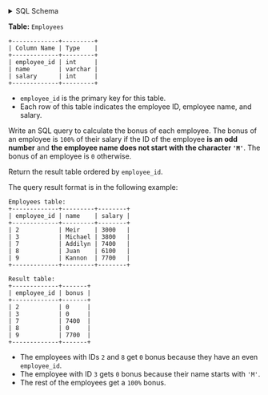 <details>
<summary> SQL Schema</summary>

```sql
DROP TABLE IF EXISTS Employees;

CREATE TABLE IF NOT EXISTS
  Employees (employee_id int, name varchar(30), salary int);

INSERT INTO
  Employees 
VALUES
  ('2', 'Meir', '3000'),
  ('3', 'Michael', '3800'),
  ('7', 'Addilyn', '7400'),
  ('8', 'Juan', '6100'),
  ('9', 'Kannon', '7700');
```

</details>

**Table:** `Employees`

```
+-------------+---------+
| Column Name | Type    |
+-------------+---------+
| employee_id | int     |
| name        | varchar |
| salary      | int     |
+-------------+---------+
```

- `employee_id` is the primary key for this table.
- Each row of this table indicates the employee ID, employee name, and salary.

Write an SQL query to calculate the bonus of each employee. The bonus of an employee is `100%` of their salary if the ID of the employee **is an odd number** and **the employee name does not start with the character `'M'`**. The bonus of an employee is `0` otherwise.

Return the result table ordered by `employee_id`.

The query result format is in the following example:

```
Employees table:
+-------------+---------+--------+
| employee_id | name    | salary |
+-------------+---------+--------+
| 2           | Meir    | 3000   |
| 3           | Michael | 3800   |
| 7           | Addilyn | 7400   |
| 8           | Juan    | 6100   |
| 9           | Kannon  | 7700   |
+-------------+---------+--------+

Result table:
+-------------+-------+
| employee_id | bonus |
+-------------+-------+
| 2           | 0     |
| 3           | 0     |
| 7           | 7400  |
| 8           | 0     |
| 9           | 7700  |
+-------------+-------+
```

- The employees with IDs `2` and `8` get `0` bonus because they have an even `employee_id`.
- The employee with ID `3` gets `0` bonus because their name starts with `'M'`.
- The rest of the employees get a `100%` bonus.